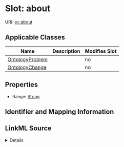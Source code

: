 

# Slot: about

URI: [oc:about](http://w3id.org/ontogpt/ontology-class-templateabout)



<!-- no inheritance hierarchy -->





## Applicable Classes

| Name | Description | Modifies Slot |
| --- | --- | --- |
| [OntologyProblem](OntologyProblem.md) |  |  no  |
| [OntologyChange](OntologyChange.md) |  |  no  |







## Properties

* Range: [String](String.md)





## Identifier and Mapping Information








## LinkML Source

<details>
```yaml
name: about
alias: about
domain_of:
- OntologyProblem
- OntologyChange
range: string

```
</details>